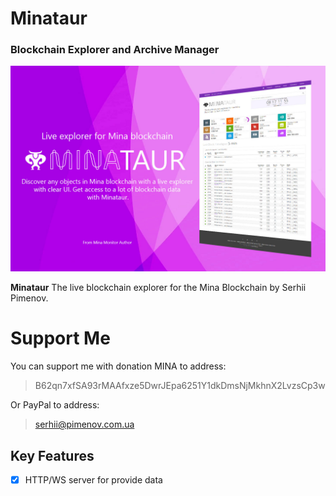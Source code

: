 # Minataur 
### Blockchain Explorer and Archive Manager

<p align="center">
<img src="minataur-banner.jpg"/>
</p>

**Minataur** The live blockchain explorer for the Mina Blockchain by Serhii Pimenov.


# Support Me
You can support me with donation MINA to address:
> B62qn7xfSA93rMAAfxze5DwrJEpa6251Y1dkDmsNjMkhnX2LvzsCp3w

Or PayPal to address:
> serhii@pimenov.com.ua

## Key Features
+ [x] HTTP/WS server for provide data
